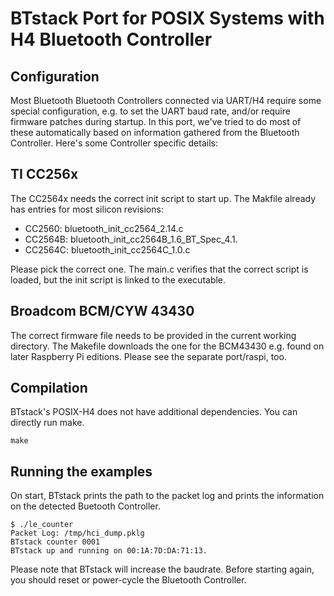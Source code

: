 # BTstack Port for POSIX Systems with H4 Bluetooth Controller

## Configuration
Most Bluetooth Bluetooth Controllers connected via UART/H4 require some special configuration, e.g. to set the UART baud rate, and/or require firmware patches during startup. In this port, we've tried to do most of these automatically based on information gathered from the Bluetooth Controller. Here's some Controller specific details:

## TI CC256x
The CC2564x needs the correct init script to start up. The Makfile already has entries for most silicon revisions:

- CC2560:  bluetooth_init_cc2564_2.14.c
- CC2564B: bluetooth_init_cc2564B_1.6_BT_Spec_4.1.
- CC2564C: bluetooth_init_cc2564C_1.0.c

Please pick the correct one. The main.c verifies that the correct script is loaded, but the init script is linked to the executable.

## Broadcom BCM/CYW 43430

The correct firmware file needs to be provided in the current working directory. The Makefile downloads the one for the BCM43430 e.g. found on later Raspberry Pi editions. Please see the separate port/raspi, too.


## Compilation

BTstack's POSIX-H4 does not have additional dependencies. You can directly run make.

	make


## Running the examples

On start, BTstack prints the path to the packet log and prints the information on the detected Buetooth Controller.

	$ ./le_counter
	Packet Log: /tmp/hci_dump.pklg
	BTstack counter 0001
	BTstack up and running on 00:1A:7D:DA:71:13.

Please note that BTstack will increase the baudrate. Before starting again, you should reset or power-cycle the Bluetooth Controller.
